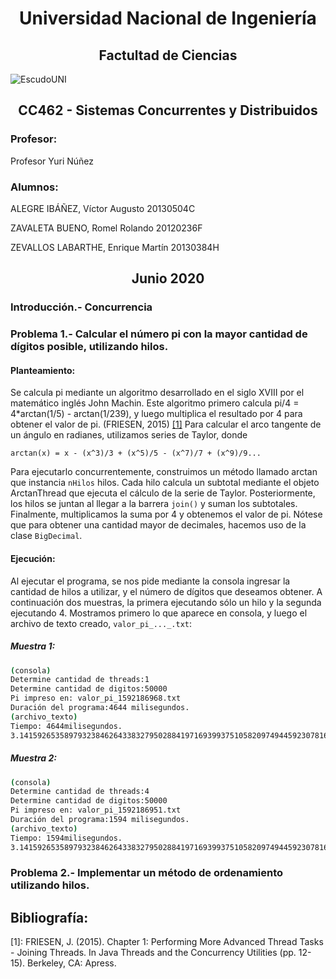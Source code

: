 <center><h1>
Universidad Nacional de Ingeniería
</center></h1s>
<center><h2>
Factultad de Ciencias
</center></h2>

![EscudoUNI](https://upload.wikimedia.org/wikipedia/commons/f/f7/Uni-logo_transparente_granate.png)

<center><h2>
CC462 - Sistemas Concurrentes y Distribuidos
</center></h2>

### Profesor:
Profesor Yuri Núñez

### Alumnos:
ALEGRE IBÁÑEZ, Víctor Augusto       20130504C

ZAVALETA BUENO, Romel Rolando       20120236F

ZEVALLOS LABARTHE, Enrique Martín   20130384H

<center><h2>
Junio 2020
</center></h2>

### Introducción.- Concurrencia

### Problema 1.- Calcular el número pi con la mayor cantidad de dígitos posible, utilizando hilos.

#### Planteamiento:
Se calcula pi mediante un algoritmo desarrollado en el siglo XVIII por el matemático inglés John Machin. Este algoritmo primero calcula pi/4 = 4*arctan(1/5) - arctan(1/239), y luego multiplica el resultado por 4 para obtener el valor de pi. (FRIESEN, 2015) [[1]](#1)
Para calcular el arco tangente de un ángulo en radianes, utilizamos series de Taylor, donde

```arctan(x) = x - (x^3)/3 + (x^5)/5 - (x^7)/7 + (x^9)/9...```

Para ejecutarlo concurrentemente, construimos un método llamado arctan que instancia `nHilos` hilos. Cada hilo calcula un subtotal mediante el objeto ArctanThread que ejecuta el cálculo de la serie de Taylor. Posteriormente, los hilos se juntan al llegar a la barrera `join()` y suman los subtotales. Finalmente, multiplicamos la suma por 4 y obtenemos el valor de pi.
Nótese que para obtener una cantidad mayor de decimales, hacemos uso de la clase `BigDecimal`.

#### Ejecución:
Al ejecutar el programa, se nos pide mediante la consola ingresar la cantidad de hilos a utilizar, y el número de dígitos que deseamos obtener. A continuación dos muestras, la primera ejecutando sólo un hilo y la segunda ejecutando 4. Mostramos primero lo que aparece en consola, y luego el archivo de texto creado, `valor_pi_..._.txt`:

##### Muestra 1:
```bash
(consola)
Determine cantidad de threads:1
Determine cantidad de digitos:50000
Pi impreso en: valor_pi_1592186968.txt
Duración del programa:4644 milisegundos.
(archivo_texto)
Tiempo: 4644milisegundos.
3.1415926535897932384626433832795028841971693993751058209749445923078164062862089986280348253421170679821480865132823066470938446095505822317253594081284811174502841027019385211055596446229489549303819644288109756659334461284756482337867831652712019091456485669234603486104543266482133936072602491412737245870066063155881748815209209628292540917153643678925903600113305305488204665213841469519415116094330572703657595919530921861173819326 ... 256959688159205600101655256375679
```
##### Muestra 2:
```bash
(consola)
Determine cantidad de threads:4
Determine cantidad de digitos:50000
Pi impreso en: valor_pi_1592186951.txt
Duración del programa:1594 milisegundos.
(archivo_texto)
Tiempo: 1594milisegundos.
3.1415926535897932384626433832795028841971693993751058209749445923078164062862089986280348253421170679821480865132823066470938446095505822317253594081284811174502841027019385211055596446229489549303819644288109756659334461284756482337867831652712019091456485669234603486104543266482133936072602491412737245870066063155881748815209209628292540917153643678925903600113305305488204665213841469519415116094330572703657595919530921861173819326...256959688159205600101655256375679
```

### Problema 2.- Implementar un método de ordenamiento utilizando hilos.

## Bibliografía:

<a id="1">[1]</a>: FRIESEN, J. (2015). Chapter 1: Performing More Advanced Thread Tasks - Joining Threads. In Java Threads and the Concurrency Utilities (pp. 12-15). Berkeley, CA: Apress.